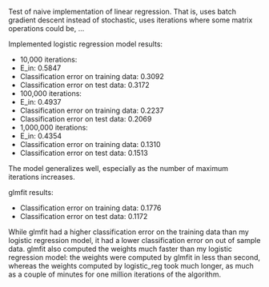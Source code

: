 Test of naive implementation of linear regression. That is, uses batch gradient descent
instead of stochastic, uses iterations where some matrix operations could be, ...

Implemented logistic regression model results:
*	10,000 iterations:
 *	E_in: 0.5847
 *	Classification error on training data: 0.3092
 *	Classification error on test data: 0.3172
*	100,000 iterations:
 *	E_in: 0.4937
 *	Classification error on training data: 0.2237
 *	Classification error on test data: 0.2069
*	1,000,000 iterations:
 *	E_in: 0.4354
 *	Classification error on training data: 0.1310
 *	Classification error on test data: 0.1513

The model generalizes well, especially as the number of maximum iterations increases.

glmfit results:
*	Classification error on training data: 0.1776
*	Classification error on test data: 0.1172

While glmfit had a higher classification error on the training data than my logistic regression model, it had a lower classification error on out of sample data. glmfit also computed the weights much faster than my logistic regression model:  the weights were computed by glmfit in less than second, whereas the weights computed by logistic_reg took much longer, as much as a couple of minutes for one million iterations of the algorithm.
